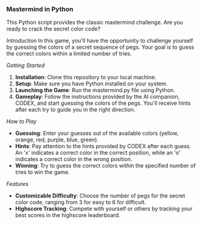 ### Mastermind in Python
This Python script provides the classic mastermind challenge. Are you ready to crack the secret color code?

*Introduction*
In this game, you'll have the opportunity to challenge yourself by guessing the colors of a secret sequence of pegs. Your goal is to guess the correct colors within a limited number of tries.

*Getting Started*
1. **Installation**: Clone this repository to your local machine.
2. **Setup**: Make sure you have Python installed on your system.
3. **Launching the Game**: Run the mastermind.py file using Python.
4. **Gameplay**: Follow the instructions provided by the AI companion, CODEX, and start guessing the colors of the pegs. You'll receive hints after each try to guide you in the right direction.

 *How to Play*
- **Guessing**: Enter your guesses out of the available colors (yellow, orange, red, purple, blue, green).
- **Hints**: Pay attention to the hints provided by CODEX after each guess. An 'x' indicates a correct color in the correct position, while an 'o' indicates a correct color in the wrong position.
- **Winning**: Try to guess the correct colors within the specified number of tries to win the game.

*Features*
- **Customizable Difficulty**: Choose the number of pegs for the secret color code, ranging from 3 for easy to 6 for difficult.
- **Highscore Tracking**: Compete with yourself or others by tracking your best scores in the highscore leaderboard.
